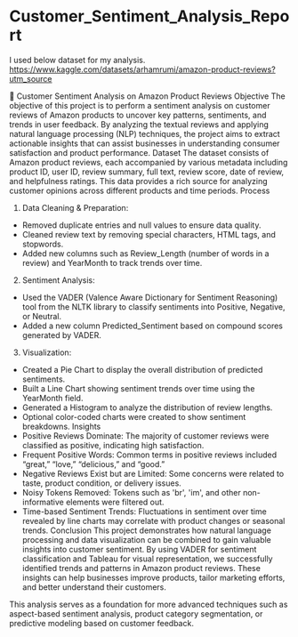 # Customer_Sentiment_Analysis_Report

I used below dataset for my analysis.
https://www.kaggle.com/datasets/arhamrumi/amazon-product-reviews?utm_source

📄 Customer Sentiment Analysis on Amazon Product Reviews
Objective
The objective of this project is to perform a sentiment analysis on customer reviews of Amazon products to uncover key patterns, sentiments, and trends in user feedback. By analyzing the textual reviews and applying natural language processing (NLP) techniques, the project aims to extract actionable insights that can assist businesses in understanding consumer satisfaction and product performance.
Dataset
The dataset consists of Amazon product reviews, each accompanied by various metadata including product ID, user ID, review summary, full text, review score, date of review, and helpfulness ratings. This data provides a rich source for analyzing customer opinions across different products and time periods.
Process
1. Data Cleaning & Preparation:
- Removed duplicate entries and null values to ensure data quality.
- Cleaned review text by removing special characters, HTML tags, and stopwords.
- Added new columns such as Review_Length (number of words in a review) and YearMonth to track trends over time.

2. Sentiment Analysis:
- Used the VADER (Valence Aware Dictionary for Sentiment Reasoning) tool from the NLTK library to classify sentiments into Positive, Negative, or Neutral.
- Added a new column Predicted_Sentiment based on compound scores generated by VADER.

3. Visualization:
- Created a Pie Chart to display the overall distribution of predicted sentiments.
- Built a Line Chart showing sentiment trends over time using the YearMonth field.
- Generated a Histogram to analyze the distribution of review lengths.
- Optional color-coded charts were created to show sentiment breakdowns.
Insights
- Positive Reviews Dominate: The majority of customer reviews were classified as positive, indicating high satisfaction.
- Frequent Positive Words: Common terms in positive reviews included “great,” “love,” “delicious,” and “good.”
- Negative Reviews Exist but are Limited: Some concerns were related to taste, product condition, or delivery issues.
- Noisy Tokens Removed: Tokens such as 'br', 'im', and other non-informative elements were filtered out.
- Time-based Sentiment Trends: Fluctuations in sentiment over time revealed by line charts may correlate with product changes or seasonal trends.
Conclusion
This project demonstrates how natural language processing and data visualization can be combined to gain valuable insights into customer sentiment. By using VADER for sentiment classification and Tableau for visual representation, we successfully identified trends and patterns in Amazon product reviews. These insights can help businesses improve products, tailor marketing efforts, and better understand their customers.

This analysis serves as a foundation for more advanced techniques such as aspect-based sentiment analysis, product category segmentation, or predictive modeling based on customer feedback.

